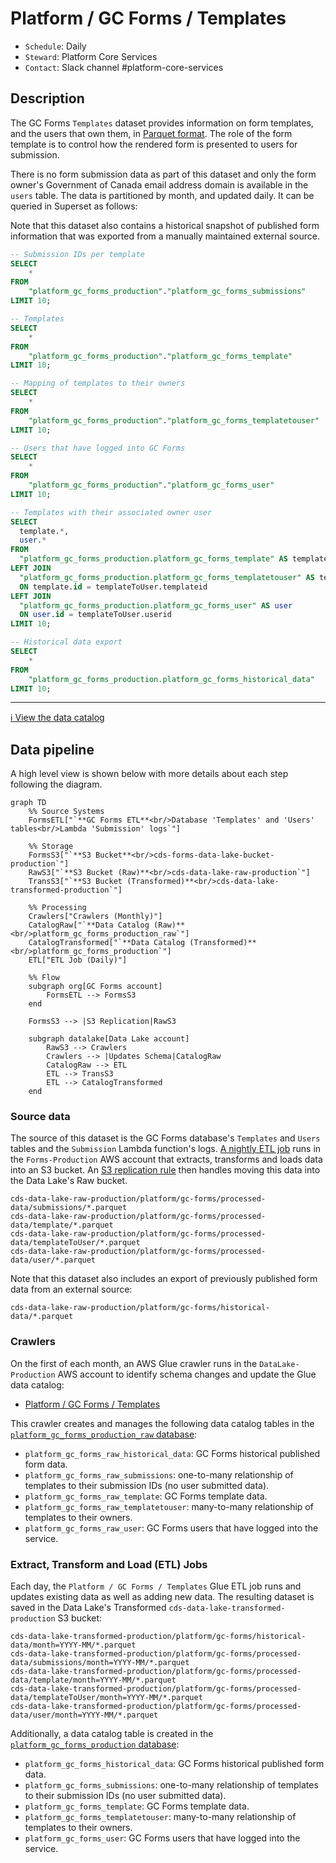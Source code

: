 # Platform / GC Forms / Templates

* `Schedule`: Daily
* `Steward`: Platform Core Services
* `Contact`: Slack channel #platform-core-services

## Description
The GC Forms `Templates` dataset provides information on form templates, and the users that own them, in [Parquet format](https://parquet.apache.org/). The role of the form template is to control how the rendered form is presented to users for submission.

There is no form submission data as part of this dataset and only the form owner's Government of Canada email address domain is available in the `users` table. The data is partitioned by month, and updated daily.  It can be queried in Superset as follows:

Note that this dataset also contains a historical snapshot of published form information that was exported from a manually maintained external source.

```sql
-- Submission IDs per template
SELECT 
    * 
FROM 
    "platform_gc_forms_production"."platform_gc_forms_submissions" 
LIMIT 10;

-- Templates
SELECT 
    * 
FROM 
    "platform_gc_forms_production"."platform_gc_forms_template" 
LIMIT 10;

-- Mapping of templates to their owners
SELECT 
    * 
FROM 
    "platform_gc_forms_production"."platform_gc_forms_templatetouser" 
LIMIT 10;

-- Users that have logged into GC Forms
SELECT 
    * 
FROM 
    "platform_gc_forms_production"."platform_gc_forms_user" 
LIMIT 10;

-- Templates with their associated owner user
SELECT 
  template.*,
  user.*
FROM 
  "platform_gc_forms_production.platform_gc_forms_template" AS template
LEFT JOIN
  "platform_gc_forms_production.platform_gc_forms_templatetouser" AS templateToUser
  ON template.id = templateToUser.templateid
LEFT JOIN
  "platform_gc_forms_production.platform_gc_forms_user" AS user
  ON user.id = templateToUser.userid
LIMIT 10;

-- Historical data export
SELECT
    *
FROM
    "platform_gc_forms_production.platform_gc_forms_historical_data"
LIMIT 10;
```

---

[:information_source:  View the data catalog](../../../catalog/platform/gc-forms/templates.md)

## Data pipeline
A high level view is shown below with more details about each step following the diagram.

```mermaid
graph TD
    %% Source Systems
    FormsETL["`**GC Forms ETL**<br/>Database 'Templates' and 'Users' tables<br/>Lambda 'Submission' logs`"]
    
    %% Storage
    FormsS3["`**S3 Bucket**<br/>cds-forms-data-lake-bucket-production`"]
    RawS3["`**S3 Bucket (Raw)**<br/>cds-data-lake-raw-production`"]
    TransS3["`**S3 Bucket (Transformed)**<br/>cds-data-lake-transformed-production`"]
    
    %% Processing
    Crawlers["Crawlers (Monthly)"]
    CatalogRaw["`**Data Catalog (Raw)**<br/>platform_gc_forms_production_raw`"]
    CatalogTransformed["`**Data Catalog (Transformed)**<br/>platform_gc_forms_production`"]
    ETL["ETL Job (Daily)"]

    %% Flow
    subgraph org[GC Forms account]
        FormsETL --> FormsS3
    end

    FormsS3 --> |S3 Replication|RawS3

    subgraph datalake[Data Lake account]
        RawS3 --> Crawlers
        Crawlers --> |Updates Schema|CatalogRaw
        CatalogRaw --> ETL
        ETL --> TransS3
        ETL --> CatalogTransformed
    end
```

### Source data
The source of this dataset is the GC Forms database's `Templates` and `Users` tables and the `Submission` Lambda function's logs.  [A nightly ETL job](https://github.com/cds-snc/forms-terraform/blob/main/aws/glue/jobs.tf) runs in the `Forms-Production` AWS account that extracts, transforms and loads data into an S3 bucket.  An [S3 replication rule](https://github.com/cds-snc/forms-terraform/blob/main/aws/glue/s3.tf#L1-L13) then handles moving this data into the Data Lake's Raw bucket.
```
cds-data-lake-raw-production/platform/gc-forms/processed-data/submissions/*.parquet
cds-data-lake-raw-production/platform/gc-forms/processed-data/template/*.parquet
cds-data-lake-raw-production/platform/gc-forms/processed-data/templateToUser/*.parquet
cds-data-lake-raw-production/platform/gc-forms/processed-data/user/*.parquet
```

Note that this dataset also includes an export of previously published form data from an external source:
```
cds-data-lake-raw-production/platform/gc-forms/historical-data/*.parquet
```

### Crawlers
On the first of each month, an AWS Glue crawler runs in the `DataLake-Production` AWS account to identify schema changes and update the Glue data catalog:

- [Platform / GC Forms / Templates](https://github.com/cds-snc/data-lake/blob/b096d7f2b88aba91a0cb1d8e16985c5b1c42a01a/terragrunt/aws/glue/crawlers.tf#L24-L49)

This crawler creates and manages the following data catalog tables in the [`platform_gc_forms_production_raw` database](https://github.com/cds-snc/data-lake/blob/b096d7f2b88aba91a0cb1d8e16985c5b1c42a01a/terragrunt/aws/glue/databases.tf#L6-L9):

- `platform_gc_forms_raw_historical_data`: GC Forms historical published form data.
- `platform_gc_forms_raw_submissions`: one-to-many relationship of templates to their submission IDs (no user submitted data).
- `platform_gc_forms_raw_template`: GC Forms template data.
- `platform_gc_forms_raw_templatetouser`: many-to-many relationship of templates to their owners.
- `platform_gc_forms_raw_user`: GC Forms users that have logged into the service.

### Extract, Transform and Load (ETL) Jobs

Each day, the `Platform / GC Forms / Templates` Glue ETL job runs and updates existing data as well as adding new data.  The resulting dataset is saved in the Data Lake's Transformed `cds-data-lake-transformed-production` S3 bucket:

```
cds-data-lake-transformed-production/platform/gc-forms/historical-data/month=YYYY-MM/*.parquet
cds-data-lake-transformed-production/platform/gc-forms/processed-data/submissions/month=YYYY-MM/*.parquet
cds-data-lake-transformed-production/platform/gc-forms/processed-data/template/month=YYYY-MM/*.parquet
cds-data-lake-transformed-production/platform/gc-forms/processed-data/templateToUser/month=YYYY-MM/*.parquet
cds-data-lake-transformed-production/platform/gc-forms/processed-data/user/month=YYYY-MM/*.parquet
```

Additionally, a data catalog table is created in the [`platform_gc_forms_production` database](https://github.com/cds-snc/data-lake/blob/b096d7f2b88aba91a0cb1d8e16985c5b1c42a01a/terragrunt/aws/glue/databases.tf#L1-L4):

- `platform_gc_forms_historical_data`: GC Forms historical published form data.
- `platform_gc_forms_submissions`: one-to-many relationship of templates to their submission IDs (no user submitted data).
- `platform_gc_forms_template`: GC Forms template data.
- `platform_gc_forms_templatetouser`: many-to-many relationship of templates to their owners.
- `platform_gc_forms_user`: GC Forms users that have logged into the service.
